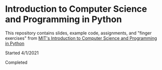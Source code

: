 # Introduction to Computer Science and Programming in Python

This repository contains slides, example code, assignments, and "finger exercises" from [MIT's Introduction to Computer Science and Programming in Python](https://ocw.mit.edu/courses/electrical-engineering-and-computer-science/6-0001-introduction-to-computer-science-and-programming-in-python-fall-2016/index.htm)

Started 4/1/2021

Completed 
